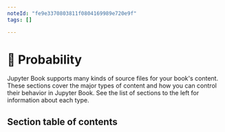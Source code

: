 ```yaml
---
noteId: "fe9e3370803811f0804169989e720e9f"
tags: []

---
```



# 🎲 Probability

Jupyter Book supports many kinds of source files for your book's content.
These sections cover the major types of content and how you can control their behavior in Jupyter Book.
See the list of sections to the left for information about each type.



## Section table of contents

```{tableofcontents}

